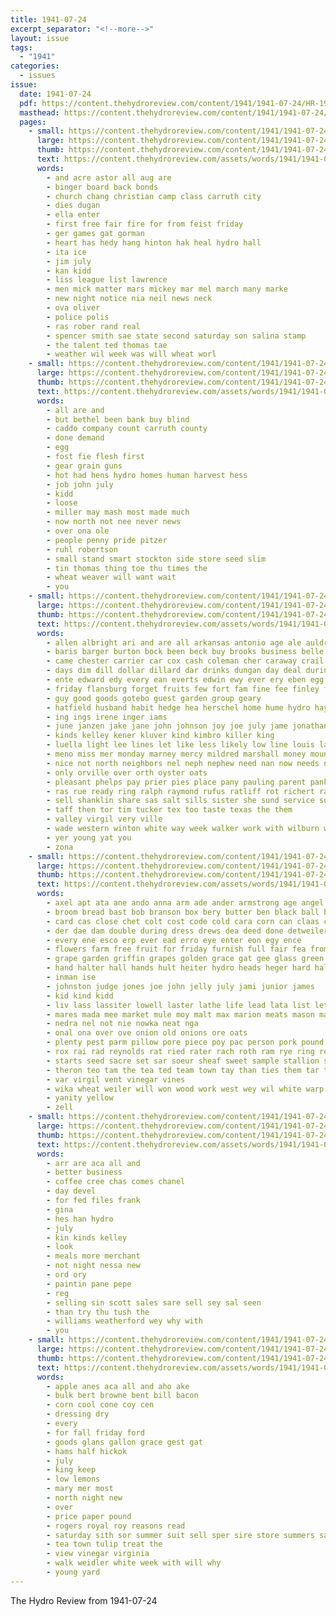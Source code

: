 ```yaml
---
title: 1941-07-24
excerpt_separator: "<!--more-->"
layout: issue
tags:
  - "1941"
categories:
  - issues
issue:
  date: 1941-07-24
  pdf: https://content.thehydroreview.com/content/1941/1941-07-24/HR-1941-07-24.pdf
  masthead: https://content.thehydroreview.com/content/1941/1941-07-24/masthead/HR-1941-07-24.jpg
  pages:
    - small: https://content.thehydroreview.com/content/1941/1941-07-24/small/HR-1941-07-24-01.jpg
      large: https://content.thehydroreview.com/content/1941/1941-07-24/large/HR-1941-07-24-01.jpg
      thumb: https://content.thehydroreview.com/content/1941/1941-07-24/thumbnails/HR-1941-07-24-01.jpg
      text: https://content.thehydroreview.com/assets/words/1941/1941-07-24/HR-1941-07-24-01.txt
      words:
        - and acre astor all aug are
        - binger board back bonds
        - church chang christian camp class carruth city
        - dies dugan
        - ella enter
        - first free fair fire for from feist friday
        - ger games gat gorman
        - heart has hedy hang hinton hak heal hydro hall
        - ita ice
        - jim july
        - kan kidd
        - liss league list lawrence
        - men mick matter mars mickey mar mel march many marke
        - new night notice nia neil news neck
        - ova oliver
        - police polis
        - ras rober rand real
        - spencer smith sae state second saturday son salina stamp
        - the talent ted thomas tae
        - weather wil week was will wheat worl
    - small: https://content.thehydroreview.com/content/1941/1941-07-24/small/HR-1941-07-24-02.jpg
      large: https://content.thehydroreview.com/content/1941/1941-07-24/large/HR-1941-07-24-02.jpg
      thumb: https://content.thehydroreview.com/content/1941/1941-07-24/thumbnails/HR-1941-07-24-02.jpg
      text: https://content.thehydroreview.com/assets/words/1941/1941-07-24/HR-1941-07-24-02.txt
      words:
        - all are and
        - but bethel been bank buy blind
        - caddo company count carruth county
        - done demand
        - egg
        - fost fie flesh first
        - gear grain guns
        - hot had hens hydro homes human harvest hess
        - job john july
        - kidd
        - loose
        - miller may mash most made much
        - now north not nee never news
        - over ona ole
        - people penny pride pitzer
        - ruhl robertson
        - small stand smart stockton side store seed slim
        - tin thomas thing toe thu times the
        - wheat weaver will want wait
        - you
    - small: https://content.thehydroreview.com/content/1941/1941-07-24/small/HR-1941-07-24-03.jpg
      large: https://content.thehydroreview.com/content/1941/1941-07-24/large/HR-1941-07-24-03.jpg
      thumb: https://content.thehydroreview.com/content/1941/1941-07-24/thumbnails/HR-1941-07-24-03.jpg
      text: https://content.thehydroreview.com/assets/words/1941/1941-07-24/HR-1941-07-24-03.txt
      words:
        - allen albright ari and are all arkansas antonio age ale auldridge arnes ada
        - baris barger burton bock been beck buy brooks business belle bulk bag ben better bill bridgeport block bread but bewley
        - came chester carrier car cox cash coleman cher caraway crail company can caddo channel cost course con cecil city coffee cold carry court charley county
        - days dim dill dollar dillard dar drinks dungan day deal during dinner daughter ditmore
        - ente edward edy every ean everts edwin ewy ever ery eben egg everet eye earl erford end
        - friday flansburg forget fruits few fort fam fine fee finley for figures frank farm fred far fanny from
        - guy good goods gotebo guest garden group geary
        - hatfield husband habit hedge hea herschel home hume hydro haynes hinton ham hon her high hane henry hard hale harrison hens had haley halt has hayne
        - ing ings irene inger iams
        - june janzen jake jane john johnson joy joe july jame jonathan jern junior
        - kinds kelley kener kluver kind kimbro killer king
        - luella light lee lines let like less likely low line louis lathe left look lola
        - meno miss mer monday marney mercy mildred marshall money mound much mary morning morrow market mutt mand mineral maryland means members more might many made margaret mills miller mill
        - nice not north neighbors nel neph nephew need nan now needs news night
        - only orville over orth oyster oats
        - pleasant phelps pay prier pies place pany pauling parent pankratz phoenix price phil payne point plants people peoples power phon paynes powis par port paul peer peden
        - ras rue ready ring ralph raymond rufus ratliff rot richert rawlings
        - sell shanklin share sas salt sills sister she sund service sun stand sunda saturday son smith sic stock shuman sup sur sie south stores sumer simple shakin sylvester snow sunday stafford spare side sons stay such shell
        - taff then tor tim tucker tex too taste texas the them
        - valley virgil very ville
        - wade western winton white way week walker work with wilburn wik willard winter while went wie weatherford weeks will witman ways ward waldron why welding weather wit wilford williams wada west
        - yer young yat you
        - zona
    - small: https://content.thehydroreview.com/content/1941/1941-07-24/small/HR-1941-07-24-04.jpg
      large: https://content.thehydroreview.com/content/1941/1941-07-24/large/HR-1941-07-24-04.jpg
      thumb: https://content.thehydroreview.com/content/1941/1941-07-24/thumbnails/HR-1941-07-24-04.jpg
      text: https://content.thehydroreview.com/assets/words/1941/1941-07-24/HR-1941-07-24-04.txt
      words:
        - axel apt ata ane ando anna arm ade ander armstrong age angel aves amal all ain and are anable arts art anton ake abe apple
        - broom bread bast bob branson box bery butter ben black ball bik bouquet bist banda butcher burton boy barley bright business ber beans burgman bor bull been bolls both best bert bie board bett brood bal but bryson baby bird bore bank begin bars bink bles
        - card cas close chet colt cost code cold cara corn can claas cam coe chas caddo chester clas clover clara champi charles cane cattle catton champion character cee cross cotton cake cherry county cor colts cea
        - der dae dam double during dress drews dea deed done detweiler ded darian draft dar day
        - every ene esco erp ever ead erro eye enter eon egy ence
        - flowers farm free fruit for friday furnish full fair fea from ferns frain fait frost farmer foreman first fruits flower fried felton foe
        - grape garden griffin grapes golden grace gat gee glass green grain glidewell grown given general
        - hand halter hall hands hult heiter hydro heads heger hard half hampshire home hon head
        - inman ise
        - johnston judge jones joe john jelly july jami junior james
        - kid kind kidd
        - liv lass lassiter lowell laster lathe life lead lata list lett lame leat like layer lowers laundry lite last left loe large
        - mares mada mee market mule moy malt max marion meats mason mat mil mer male milo may mon more mules mount millet mar myrtle marine mins maise must mast musk man money made mims members mare
        - nedra nel not nie nowka neat nga
        - onal ona over ove onion old onions ore oats
        - plenty pest parm pillow pore piece poy pac person pork pound pop pint peck peach pet plants points pera pees peek paul plate per plum painting pepper pear pickles pum peaches pen pam pont
        - rox rai rad reynolds rat ried rater rach roth ram rye ring rega red res ripa roe rag rest roses roar rian
        - starts seed sacre set sar soeur sheaf sweet sample stallion sip sime stein sadie sion shall show stitch stockton samp sed sugar sante sutton scott seat sheen strawberry sudan sia score samples shown super sauce short shade suit subject string stock stalls see soap speaks six say spice saturday september space spor sept sit seeds sow still second sack som
        - theron teo tam the tea ted team town tay than ties them tar tes tear tout ten test tobe tak tin tint too top till trust table tain
        - var virgil vent vinegar vines
        - wika wheat weiler will won wood work west wey wil white warp with wait water wild
        - yanity yellow
        - zell
    - small: https://content.thehydroreview.com/content/1941/1941-07-24/small/HR-1941-07-24-05.jpg
      large: https://content.thehydroreview.com/content/1941/1941-07-24/large/HR-1941-07-24-05.jpg
      thumb: https://content.thehydroreview.com/content/1941/1941-07-24/thumbnails/HR-1941-07-24-05.jpg
      text: https://content.thehydroreview.com/assets/words/1941/1941-07-24/HR-1941-07-24-05.txt
      words:
        - arr are aca all and
        - better business
        - coffee cree chas comes chanel
        - day devel
        - for fed files frank
        - gina
        - hes han hydro
        - july
        - kin kinds kelley
        - look
        - meals more merchant
        - not night nessa new
        - ord ory
        - paintin pane pepe
        - reg
        - selling sin scott sales sare sell sey sal seen
        - than try thu tush the
        - williams weatherford wey why with
        - you
    - small: https://content.thehydroreview.com/content/1941/1941-07-24/small/HR-1941-07-24-06.jpg
      large: https://content.thehydroreview.com/content/1941/1941-07-24/large/HR-1941-07-24-06.jpg
      thumb: https://content.thehydroreview.com/content/1941/1941-07-24/thumbnails/HR-1941-07-24-06.jpg
      text: https://content.thehydroreview.com/assets/words/1941/1941-07-24/HR-1941-07-24-06.txt
      words:
        - apple anes aca all and aho ake
        - bulk bert browne bent bill bacon
        - corn cool cone coy cen
        - dressing dry
        - every
        - for fall friday ford
        - goods glans gallon grace gest gat
        - hams half hickok
        - july
        - king keep
        - low lemons
        - mary mer most
        - north night new
        - over
        - price paper pound
        - rogers royal roy reasons read
        - saturday sith sor summer suit sell sper sire store summers salad sheer side suits story slack sunday
        - tea town tulip treat the
        - view vinegar virginia
        - walk weidler white week with will why
        - young yard
---
```


The Hydro Review from 1941-07-24

<!--more-->

